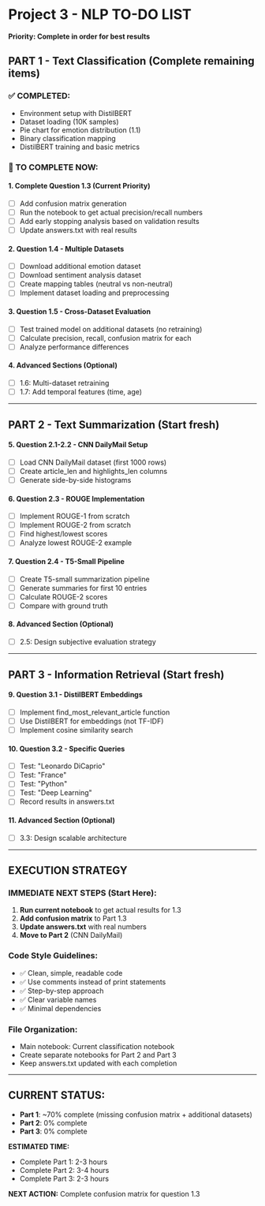# Project 3 - NLP TO-DO LIST
**Priority: Complete in order for best results**

## PART 1 - Text Classification (Complete remaining items)

### ✅ COMPLETED:
- Environment setup with DistilBERT
- Dataset loading (10K samples)
- Pie chart for emotion distribution (1.1)
- Binary classification mapping
- DistilBERT training and basic metrics

### 🔧 TO COMPLETE NOW:

#### 1. **Complete Question 1.3** (Current Priority)
- [ ] Add confusion matrix generation
- [ ] Run the notebook to get actual precision/recall numbers
- [ ] Add early stopping analysis based on validation results
- [ ] Update answers.txt with real results

#### 2. **Question 1.4 - Multiple Datasets**
- [ ] Download additional emotion dataset
- [ ] Download sentiment analysis dataset  
- [ ] Create mapping tables (neutral vs non-neutral)
- [ ] Implement dataset loading and preprocessing

#### 3. **Question 1.5 - Cross-Dataset Evaluation**
- [ ] Test trained model on additional datasets (no retraining)
- [ ] Calculate precision, recall, confusion matrix for each
- [ ] Analyze performance differences

#### 4. **Advanced Sections (Optional)**
- [ ] 1.6: Multi-dataset retraining
- [ ] 1.7: Add temporal features (time, age)

---

## PART 2 - Text Summarization (Start fresh)

#### 5. **Question 2.1-2.2 - CNN DailyMail Setup**
- [ ] Load CNN DailyMail dataset (first 1000 rows)
- [ ] Create article_len and highlights_len columns
- [ ] Generate side-by-side histograms

#### 6. **Question 2.3 - ROUGE Implementation**
- [ ] Implement ROUGE-1 from scratch
- [ ] Implement ROUGE-2 from scratch
- [ ] Find highest/lowest scores
- [ ] Analyze lowest ROUGE-2 example

#### 7. **Question 2.4 - T5-Small Pipeline**
- [ ] Create T5-small summarization pipeline
- [ ] Generate summaries for first 10 entries
- [ ] Calculate ROUGE-2 scores
- [ ] Compare with ground truth

#### 8. **Advanced Section (Optional)**
- [ ] 2.5: Design subjective evaluation strategy

---

## PART 3 - Information Retrieval (Start fresh)

#### 9. **Question 3.1 - DistilBERT Embeddings**
- [ ] Implement find_most_relevant_article function
- [ ] Use DistilBERT for embeddings (not TF-IDF)
- [ ] Implement cosine similarity search

#### 10. **Question 3.2 - Specific Queries**
- [ ] Test: "Leonardo DiCaprio"
- [ ] Test: "France" 
- [ ] Test: "Python"
- [ ] Test: "Deep Learning"
- [ ] Record results in answers.txt

#### 11. **Advanced Section (Optional)**
- [ ] 3.3: Design scalable architecture

---

## EXECUTION STRATEGY

### **IMMEDIATE NEXT STEPS (Start Here):**

1. **Run current notebook** to get actual results for 1.3
2. **Add confusion matrix** to Part 1.3
3. **Update answers.txt** with real numbers
4. **Move to Part 2** (CNN DailyMail)

### **Code Style Guidelines:**
- ✅ Clean, simple, readable code
- ✅ Use comments instead of print statements
- ✅ Step-by-step approach
- ✅ Clear variable names
- ✅ Minimal dependencies

### **File Organization:**
- Main notebook: Current classification notebook
- Create separate notebooks for Part 2 and Part 3
- Keep answers.txt updated with each completion

---

## CURRENT STATUS:
- **Part 1**: ~70% complete (missing confusion matrix + additional datasets)
- **Part 2**: 0% complete 
- **Part 3**: 0% complete

**ESTIMATED TIME:**
- Complete Part 1: 2-3 hours
- Complete Part 2: 3-4 hours  
- Complete Part 3: 2-3 hours

**NEXT ACTION:** Complete confusion matrix for question 1.3
